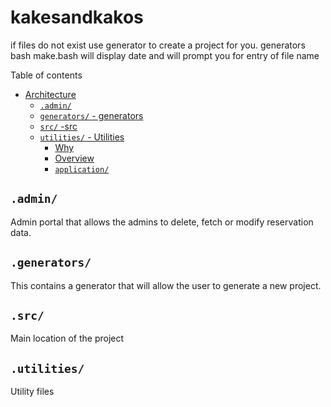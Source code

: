 # kakesandkakos

if files do not exist use generator to create a project for you.
generators
bash make.bash
will display date and will prompt you for entry of file name


Table of contents
- [Architecture](#architecture)
  - [`.admin/`](#admin) 
  - [`generators/` - generators](#android---android-required-files)
  - [`src/` -src](#ios---ios-required-files)
  - [`utilities/` - Utilities](#lib---flutter-application)
    - [Why](#why)
    - [Overview](#overview)
    - [`application/`](#application)
## `.admin/`

Admin portal that allows the admins to delete, fetch or modify reservation data.

## `.generators/`

 This contains a generator that will allow the user to generate a new project.
 
 ## `.src/`

 Main location of the project
 
  
 ## `.utilities/`

 Utility files
